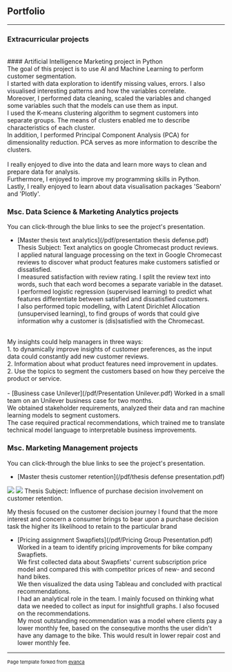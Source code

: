 ## Portfolio

---

### Extracurricular projects
<br>
#### Artificial Intelligence Marketing project in Python <br>
The goal of this project is to use AI and Machine Learning to perform customer segmentation. <br>
I started with data exploration to identify missing values, errors. I also visualised interesting patterns and how the variables correlate. <br>
Moreover, I performed data cleaning, scaled the variables and changed some variables such that the models can use them as input. <br>
I used the K-means clustering algorithm to segment customers into separate groups. The means of clusters enabled me to describe characteristics of each cluster. <br>
In addition, I performed Principal Component Analysis (PCA) for dimensionality reduction. PCA serves as more information to describe the clusters. <br>
<br>
I really enjoyed to dive into the data and learn more ways to clean and prepare data for analysis. <br>
Furthermore, I enjoyed to improve my programming skills in Python. <br>
Lastly, I really enjoyed to learn about data visualisation packages 'Seaborn' and 'Plotly'. <br>

### Msc. Data Science & Marketing Analytics projects
You can click-through the blue links to see the project's presentation.
<br>
- [Master thesis text analytics](/pdf/presentation thesis defense.pdf) <br>
Thesis Subject: Text analytics on google Chromecast product reviews. <br>
I applied natural language processing on the text in Google Chromecast reviews to discover what product features make customers satisfied or dissatisfied. <br>
I measured satisfaction with review rating. I split the review text into words, such that each word becomes a separate variable in the dataset. <br>
I performed logistic regression (supervised learning) to predict what features differentiate between satisfied and dissatisfied customers. <br>
I also performed topic modelling, with Latent Dirichlet Allocation (unsupervised learning), to find groups of words that could give information why a customer is (dis)satisfied with the Chromecast. <br>
<br>
My insights could help managers in three ways: <br>
1. to dynamically improve insights of customer preferences, as the input data could constantly add new customer reviews. <br>
2. Information about what product features need improvement in updates. <br>
2. Use the topics to segment the customers based on how they perceive the product or service. <br>
<br>
- [Business case Unilever](/pdf/Presentation Unilever.pdf)
Worked in a small team on an Unilever business case for two months. <br>
We obtained stakeholder requirements, analyzed their data and ran machine learning models to segment customers. <br>
The case required practical recommendations, which trained me to translate technical model language to interpretable business improvements. <br>

### Msc. Marketing Management projects
You can click-through the blue links to see the project's presentation.
<br>
- [Master thesis customer retention](/pdf/thesis defense presentation.pdf) <br>
<img src="images/dummy_thumbnail.jpg?raw=true"/>
<img src="Customer decision journey.jpg?raw=true"/>
Thesis Subject: Influence of purchase decision involvement on customer retention. <br>


My thesis focused on the customer decision journey
I found that the more interest and concern a consumer brings to bear upon a purchase decision task the higher its likelihood to retain to the particular brand
- [Pricing assignment Swapfiets](/pdf/Pricing Group Presentation.pdf) <br>
Worked in a team to identify pricing improvements for bike company Swapfiets. <br>
We first collected data about Swapfiets' current subscription price model and compared this with competitor prices of new- and second hand bikes. <br>
We then visualized the data using Tableau and concluded with practical recommendations. <br>
I had an analytical role in the team. I mainly focused on thinking what data we needed to collect as input for insightfull graphs. I also focused on the recommendations. <br>
My most outstanding recommendation was a model where clients pay a lower monthly fee, based on the consequtive months the user didn't have any damage to the bike.
This would result in lower repair cost and lower monthly fee. <br>

---
<p style="font-size:11px">Page template forked from <a href="https://github.com/evanca/quick-portfolio">evanca</a></p>
<!-- Remove above link if you don't want to attibute -->
